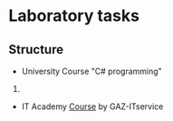 # Laboratory tasks

## Structure
* University Course "C# programming" 
1. 

* IT Academy [Course](https://github.com/ouvwte/CSharp-Courses/tree/main/CScourse2022GAZ) by GAZ-ITservice

